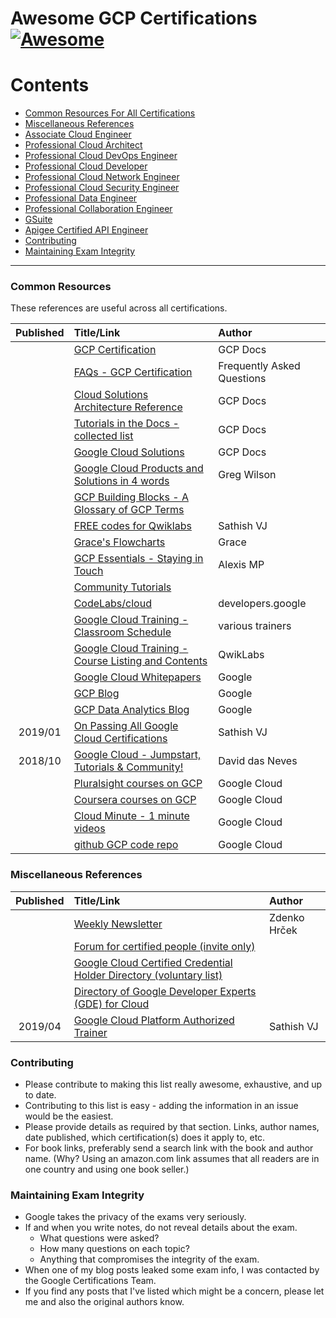 # Awesome GCP Certifications [![Awesome](https://cdn.rawgit.com/sindresorhus/awesome/d7305f38d29fed78fa85652e3a63e154dd8e8829/media/badge.svg)](https://github.com/sindresorhus/awesome)

# Contents

- [Common Resources For All Certifications](#Common-Resources)
- [Miscellaneous References](#Miscellaneous-References)
- [Associate Cloud Engineer](associate-cloud-engineer.md)
- [Professional Cloud Architect](professional-cloud-architect.md)
- [Professional Cloud DevOps Engineer](professional-cloud-devops-engineer.md)
- [Professional Cloud Developer](professional-cloud-developer.md)
- [Professional Cloud Network Engineer](professional-cloud-network-engineer.md)
- [Professional Cloud Security Engineer](professional-cloud-security-engineer.md)
- [Professional Data Engineer](professional-data-engineer.md)
- [Professional Collaboration Engineer](professional-collaboration-engineer.md)
- [GSuite](gsuite.md)
- [Apigee Certified API Engineer](apigee-certified-api-engineer.md)
- [Contributing](#Contributing)
- [Maintaining Exam Integrity](#Maintaining-Exam-Integrity)

______

### Common Resources

These references are useful across all certifications.

| Published | Title/Link | Author |
| :---:         |     :---      |          :--- |
| | [GCP Certification](https://cloud.google.com/certification/) | GCP Docs |
| | [FAQs - GCP Certification](https://cloud.google.com/certification/faqs/) | Frequently Asked Questions |
| | [Cloud Solutions Architecture Reference](http://gcp.solutions/) | GCP Docs |
| | [Tutorials in the Docs - collected list](https://cloud.google.com/docs/tutorials) | GCP Docs |
| | [Google Cloud Solutions](https://cloud.google.com/solutions/) | GCP Docs |
| | [Google Cloud Products and Solutions in 4 words](https://github.com/gregsramblings/google-cloud-4-words) | Greg Wilson |
| | [GCP Building Blocks - A Glossary of GCP Terms](https://docs.google.com/document/d/1-8vSS5rNOWmxVQWmTaWus7V5uZvgWZKY-Nl4bYMWDbk) | |
| | [FREE codes for Qwiklabs](https://medium.com/@sathishvj/qwiklabs-free-codes-gcp-and-aws-e40f3855ffdb) | Sathish VJ |
| | [Grace's Flowcharts](https://grumpygrace.dev/posts/gcp-flowcharts/) | Grace |
| | [GCP Essentials - Staying in Touch](https://medium.com/google-cloud/gcp-essentials-staying-in-touch-43764ec9fa0a) | Alexis MP |
| | [Community Tutorials](https://cloud.google.com/community/tutorials/) | |
| | [CodeLabs/cloud](https://codelabs.developers.google.com/?cat=Cloud) | developers.google |
| | [Google Cloud Training - Classroom Schedule](https://cloud.google.com/training/courses) | various trainers |
| | [Google Cloud Training - Course Listing and Contents](https://google.qwiklabs.com/catalog?format%5B%5D=courses&utm_source=cloud-dot-google&utm_medium=website&per_page=50) | QwikLabs |
| | [Google Cloud Whitepapers](https://cloud.google.com/whitepapers/) | Google |
| | [GCP Blog](https://cloud.google.com/blog/products/gcp) | Google |
| | [GCP Data Analytics Blog](https://cloud.google.com/blog/products/data-analytics) | Google |
| 2019/01 | [On Passing All Google Cloud Certifications](https://medium.com/@sathishvj/on-passing-all-google-cloud-certifications-54b2cc1e428c) | Sathish VJ |
| 2018/10 | [Google Cloud - Jumpstart, Tutorials & Community!](https://www.linkedin.com/pulse/google-cloud-jumpstart-tutorials-community-david-das-neves/) | David das Neves |
| | [Pluralsight courses on GCP](https://app.pluralsight.com/profile/author/google-cloud) | Google Cloud |
| | [Coursera courses on GCP](https://www.coursera.org/search?query=google%20cloud&) | Google Cloud |
| | [Cloud Minute - 1 minute videos](https://www.youtube.com/playlist?list=PLIivdWyY5sqIij_cgINUHZDMnGjVx3rxi) | Google Cloud |
| | [github GCP code repo](https://github.com/GoogleCloudPlatform) | Google Cloud |

### Miscellaneous References
| Published | Title/Link | Author |
| :---:         |     :---      |          :--- |
| | [Weekly Newsletter](https://www.gcpweekly.com/newsletter/) | Zdenko Hrček |
| | [Forum for certified people (invite only)](https://www.cloudconnectcommunity.com/ccc/ls/community/google-cloud-certifications) | |
| | [Google Cloud Certified Credential Holder Directory (voluntary list)](https://googlecloudcertified.credential.net/) | |
| | [Directory of Google Developer Experts (GDE) for Cloud](https://developers.google.com/community/experts/directory) | |
| 2019/04 | [Google Cloud Platform Authorized Trainer](https://medium.com/@sathishvj/google-cloud-platform-authorized-trainer-1b202f3eef61) | Sathish VJ |


### Contributing
- Please contribute to making this list really awesome, exhaustive, and up to date.
- Contributing to this list is easy - adding the information in an issue would be the easiest.  
- Please provide details as required by that section.  Links, author names, date published, which certification(s) does it apply to, etc.
- For book links, preferably send a search link with the book and author name.  (Why? Using an amazon.com link assumes that all readers are in one country and using one book seller.)

### Maintaining Exam Integrity
- Google takes the privacy of the exams very seriously.
- If and when you write notes, do not reveal details about the exam.
	- What questions were asked?
	- How many questions on each topic?
	- Anything that compromises the integrity of the exam.
- When one of my blog posts leaked some exam info, I was contacted by the Google Certifications Team.
- If you find any posts that I've listed which might be a concern, please let me and also the original authors know.

